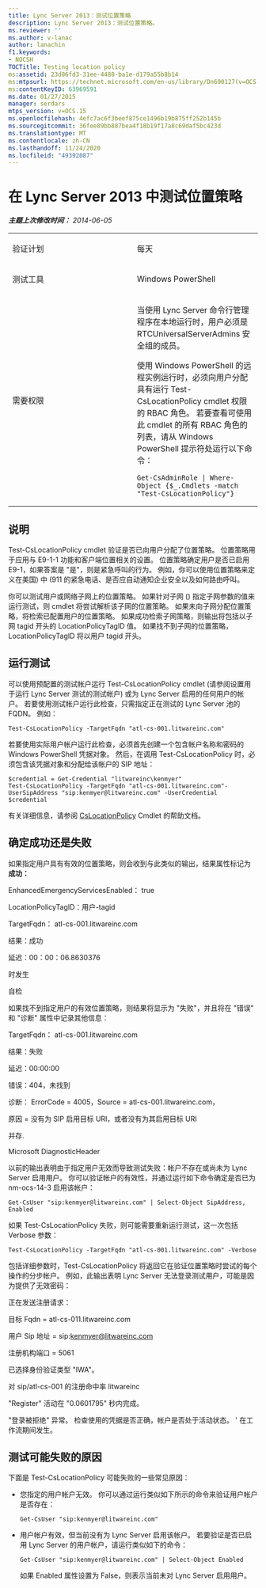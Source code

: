 ```yaml
---
title: Lync Server 2013：测试位置策略
description: Lync Server 2013：测试位置策略。
ms.reviewer: ''
ms.author: v-lanac
author: lanachin
f1.keywords:
- NOCSH
TOCTitle: Testing location policy
ms:assetid: 23d06fd3-31ee-4480-ba1e-d179a55b8b14
ms:mtpsurl: https://technet.microsoft.com/en-us/library/Dn690127(v=OCS.15)
ms:contentKeyID: 63969591
ms.date: 01/27/2015
manager: serdars
mtps_version: v=OCS.15
ms.openlocfilehash: 4efc7ac6f3beef875ce1496b19b875ff252b145b
ms.sourcegitcommit: 36fee89bb887bea4f18b19f17a8c69daf5bc423d
ms.translationtype: MT
ms.contentlocale: zh-CN
ms.lasthandoff: 11/24/2020
ms.locfileid: "49392087"
---
```

# <a name="testing-location-policy-in-lync-server-2013"></a>在 Lync Server 2013 中测试位置策略

<div data-xmlns="http://www.w3.org/1999/xhtml">

<div class="topic" data-xmlns="http://www.w3.org/1999/xhtml" data-msxsl="urn:schemas-microsoft-com:xslt" data-cs="https://msdn.microsoft.com/">

<div data-asp="https://msdn2.microsoft.com/asp">



</div>

<div id="mainSection">

<div id="mainBody">

<span> </span>

_**主题上次修改时间：** 2014-06-05_


<table>
<colgroup>
<col style="width: 50%" />
<col style="width: 50%" />
</colgroup>
<tbody>
<tr class="odd">
<td><p>验证计划</p></td>
<td><p>每天</p></td>
</tr>
<tr class="even">
<td><p>测试工具</p></td>
<td><p>Windows PowerShell</p></td>
</tr>
<tr class="odd">
<td><p>需要权限</p></td>
<td><p>当使用 Lync Server 命令行管理程序在本地运行时，用户必须是 RTCUniversalServerAdmins 安全组的成员。</p>
<p>使用 Windows PowerShell 的远程实例运行时，必须向用户分配具有运行 Test-CsLocationPolicy cmdlet 权限的 RBAC 角色。 若要查看可使用此 cmdlet 的所有 RBAC 角色的列表，请从 Windows PowerShell 提示符处运行以下命令：</p>
<pre><code>Get-CsAdminRole | Where-Object {$_.Cmdlets -match &quot;Test-CsLocationPolicy&quot;}</code></pre></td>
</tr>
</tbody>
</table>


<div>

## <a name="description"></a>说明

Test-CsLocationPolicy cmdlet 验证是否已向用户分配了位置策略。 位置策略用于应用与 E9-1-1 功能和客户端位置相关的设置。 位置策略确定用户是否已启用 E9-1，如果答案是 "是"，则是紧急呼叫的行为。 例如，你可以使用位置策略来定义在美国) 中 (911 的紧急电话、是否应自动通知企业安全以及如何路由呼叫。

你可以测试用户或网络子网上的位置策略。 如果针对子网 () 指定子网参数的值来运行测试，则 cmdlet 将尝试解析该子网的位置策略。 如果未向子网分配位置策略，将检索已配置用户的位置策略。 如果成功检索子网策略，则输出将包括以子网 tagid 开头的 LocationPolicyTagID 值。 如果找不到子网的位置策略，LocationPolicyTagID 将以用户 tagid 开头。

</div>

<div>

## <a name="running-the-test"></a>运行测试

可以使用预配置的测试帐户运行 Test-CsLocationPolicy cmdlet (请参阅设置用于运行 Lync Server 测试的测试帐户) 或为 Lync Server 启用的任何用户的帐户。 若要使用测试帐户运行此检查，只需指定正在测试的 Lync Server 池的 FQDN。 例如：

    Test-CsLocationPolicy -TargetFqdn "atl-cs-001.litwareinc.com"

若要使用实际用户帐户运行此检查，必须首先创建一个包含帐户名称和密码的 Windows PowerShell 凭据对象。 然后，在调用 Test-CsLocationPolicy 时，必须包含该凭据对象和分配给该帐户的 SIP 地址：

    $credential = Get-Credential "litwareinc\kenmyer"
    Test-CsLocationPolicy -TargetFqdn "atl-cs-001.litwareinc.com"-UserSipAddress "sip:kenmyer@litwareinc.com" -UserCredential $credential

有关详细信息，请参阅 [CsLocationPolicy](https://docs.microsoft.com/powershell/module/skype/Test-CsLocationPolicy) Cmdlet 的帮助文档。

</div>

<div>

## <a name="determining-success-or-failure"></a>确定成功还是失败

如果指定用户具有有效的位置策略，则会收到与此类似的输出，结果属性标记为 **成功：**

EnhancedEmergencyServicesEnabled： true

LocationPolicyTagID：用户-tagid

TargetFqdn： atl-cs-001.litwareinc.com

结果：成功

延迟：00：00：06.8630376

时发生

自检

如果找不到指定用户的有效位置策略，则结果将显示为 "失败"，并且将在 "错误" 和 "诊断" 属性中记录其他信息：

TargetFqdn： atl-cs-001.litwareinc.com

结果：失败

延迟：00:00:00

错误：404，未找到

诊断： ErrorCode = 4005，Source = atl-cs-001.litwareinc.com，

原因 = 没有为 SIP 启用目标 URI，或者没有为其启用目标 URI

并存.

Microsoft DiagnosticHeader

以前的输出表明由于指定用户无效而导致测试失败：帐户不存在或尚未为 Lync Server 启用用户。 你可以验证帐户的有效性，并通过运行如下命令确定是否已为 nm-ocs-14-3 启用该帐户：

    Get-CsUser "sip:kenmyer@litwareinc.com" | Select-Object SipAddress, Enabled

如果 Test-CsLocationPolicy 失败，则可能需要重新运行测试，这一次包括 Verbose 参数：

    Test-CsLocationPolicy -TargetFqdn "atl-cs-001.litwareinc.com" -Verbose

包括详细参数时，Test-CsLocationPolicy 将返回它在验证位置策略时尝试的每个操作的分步帐户。 例如，此输出表明 Lync Server 无法登录测试用户，可能是因为提供了无效密码：

正在发送注册请求：

目标 Fqdn = atl-cs-011.litwareinc.com

用户 Sip 地址 = sip:kenmyer@litwareinc.com

注册机构端口 = 5061

已选择身份验证类型 "IWA"。

对 sip/atl-cs-001 的注册命中率 litwareinc

"Register" 活动在 "0.0601795" 秒内完成。

"登录被拒绝" 异常。 检查使用的凭据是否正确，帐户是否处于活动状态。 ' 在工作流期间发生。

</div>

<div>

## <a name="reasons-why-the-test-might-have-failed"></a>测试可能失败的原因

下面是 Test-CsLocationPolicy 可能失败的一些常见原因：

  - 您指定的用户帐户无效。 你可以通过运行类似如下所示的命令来验证用户帐户是否存在：
    
        Get-CsUser "sip:kenmyer@litwareinc.com"

  - 用户帐户有效，但当前没有为 Lync Server 启用该帐户。 若要验证是否已启用 Lync Server 的用户帐户，请运行类似如下的命令：
    
        Get-CsUser "sip:kenmyer@litwareinc.com" | Select-Object Enabled
    
    如果 Enabled 属性设置为 False，则表示当前未对 Lync Server 启用用户。

</div>

</div>

<span> </span>

</div>

</div>

</div>

